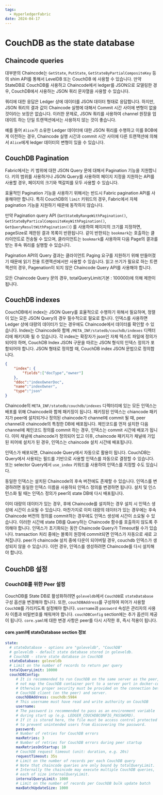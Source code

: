 ```yaml
---
tags:
  - HyperledgerFabric
date: 2024-04-17
---
```

# CouchDB as the state database

## Chaincode queries

대부분의 Chaincode는 `GetState`, `PutState`, `GetStateByPartialCompositeKey` 등의 shim API를 통해서 LevelDB 또는 CouchDB 에 사용할 수 있습니다. 만약 StateDB로 CouchDB를 사용하고 Chaincode에서 ledger를 JSON으로 모델링한 경우, CouchDB에서 사용하는 JSON 쿼리 문자열을 사용할 수 있습니다.

쿼리에 대한 응답은 Ledger 상에 데이터를 JSON 데이터 형태로 응답합니다.
하지만, JSON 쿼리의 결과 값이 Chaincode 실행에 대해서 Commit 시간 사이에 변형이 없을 것이라는 보장은 없습니다. 이러한 문제로, JSON 쿼리를 사용하여 channel 원장을 업데이트 하는 단일 트랜잭션에서는 사용하지 않는 것이 좋습니다.

예를 들어 `Alice`가 소유한 Ledger 데이터에 대한 JSON 쿼리를 수행하고 이를 BOB에게 이전하는 경우, Chaincode 실행 시간과 commit 시간 사이에 다른 트랜잭션에 의해서 `Alice`에게 ledger 데이터의 변형이 있을 수 있습니다.

## CouchDB Pagination

Fabric에서는 키 범위에 대한 JSON Query 문에 대해서 Pagination 기능을 지원합니다.
키의 범위를 사용하거나 JSON Query를 사용하여 페이지 지정을 지원하는 API를 사용할 경우, 페이지의 크기와 책갈피를 모두 사용할 수 있습니다.

효율적인 Pagination 기능을 사용하기 위해서는 반드시 Fabric pagination API를 사용해야만 합니다. 특히 CouchDB의 `limit` 키워드의 경우, Fabric에서 자체 pagination 기능을 지원하기 때문에 동작하지 않습니다.

만약 Pagination query API (`GetStateByRangeWithPagination()`, `GetStateByParticalCompositeKeyWithPagination()`, `GetQueryResultWithPagination()`) 를 사용하여 페이지의 크기를 지정하면, pageSize로 제한된 결과 목록이 반환됩니다. 같이 반한되는 `bookmark`는 호출하는 클라이언트로 전송될 수 있으며, 클라이언트는 `bookmark`를 사용하여 다음 Page의 결과를 받는 후속 쿼리를 실행할 수 있습니다.

Pagination API의 Query 결과는 클라이언트 Paging 요구를 지원하기 위해 만들어졌기 때문에 읽기 전용 트랜잭션에서만 사용할 수 있습니다. 읽고 쓰기가 필요로 하는  트랜잭션의 경우, Pagenation이 되지 않은 Chaincode Query API를 사용해야 합니다.

모든 Chaincode Query 문의 경우, totalQueryLimit(기본 : 100000)에 의해 제한이 됩니다.

## CouchDB indexes

CouchDB에서 index는 JSON Query를 효율적으로 수행하기 위해서 필요하며, 정렬이 있는 모든 JSON Query의 경우 필수적으로 필요로 합니다. 인덱스를 사용하면 Ledger 상에 대량의 데이터가 있는 경우에도 Chaincode에서 데이터를 확인할 수 있습니다.
Index는 Chaincode와 함께 `/META_INF/statedb/couchdb/indexes` 디렉터리에 패키지화 될 수 있습니다. 각 index는 확장자가 json인 자체 텍스트 파일에 정의가 되어야 하며, CouchDB Index JSON 구문을 따르는 JSON 형식의 인덱스 정의가 포함되어야 합니다.
JSON 형태로 정의할 때, CouchDB index JSON 문법으로 정의합니다.

```JSON
{
	"index": {
		"fields":["docType","owner"]
	},
	"ddoc":"indexOwnerDoc", 
	"name":"indexOwner",
	"type":"json"
}
```

Chaincode의 `META_INF/statedb/couchdb/indexes` 디렉터리에 있는 모든 인덱스는 배포를 위해 Chaincode와 함께 패키징이 됩니다. 패키징된 인덱스는 chiancode 패키지가 peer에 설치되거나 정의된 chaincode가 channel에 commit 될 때, peer channel과 chaincode의 특정한 DB에 배포됩니다. 체인코드를 먼저 설치한 다음 channel에 체인코드 정의를 commit 하는 경우, 인덱스는 commit 시간에 배포가 됩니다. 이미 채널에 chaincode가 정의되어 있고 이후, chaincode 패키지가 채널에 가입된 피어에 설치가 된 경우, 인덱스는 chaincode 설치 시간에 배포됩니다.

인덱스가 배포되면, Chaincode Query에서 자동으로 활용이 됩니다. CouchDB는 Query에서 사용되는 필드를 기반으로 사용할 인덱스를 자동으로 결정할 수 있습니다. 또는 selector Query에서 `use_index` 키워드를 사용하여 인덱스를 지정할 수도 있습니다.

동일한 인덱스는 설치된 Chaincode의 후속 버전에도 존재할 수 있습니다. 인덱스를 변경하려면 동일한 인덱스 이름을 사용하되 인덱스 정의를 변경하면 됩니다. 설치 및 인스턴스화 될 때는 인덱스 정의가 peer의 state DB에 다시 배포됩니다.

이미 대량의 데이터가 있는 경우, 후에 Chaincode를 설치하는 경우 설치 시 인덱스 생성에 시간이 소요될 수 있습니다. 마찬가지로 이미 대량의 데이터가 있는 경우에는 후속 Chaincode 버전의 정의를 commit하는 경우에도 인덱스 생성에 시간이 소요될 수 있습니다.
이러한 시간에 state DB를 Query하는 Chaincode 함수를 호출하지 않도록 주의해야 합니다.
인덱스가 초기화되는 동안 Chaincode Query가 Timeout될 수가 있습니다.
transaction 처리 중에는 블록이 원장에 commit되면 인덱스가 자동으로 새로 고쳐집니다.
peer가 chaincode 설치 중에 다운이 되어버릴 경우, couchdb 인덱스가 생성되지 않을 수 있습니다. 이런 경우, 인덱스를 생성하려면 Chaincode를 다시 설치해야 합니다.

## CouchDB 설정

### CouchDB를 위한 Peer 설정

CouchDB를 State DB로 활성화하려면 `goleveldb`에서 `CouchDB`로 `stateDatabase` 구성 옵션을 변경해야 합니다. 또한, `couchDBAddress`를 구성하여 피어가 사용할 `CouchDB`를 가리키도록 설정해야 합니다. `username`과 `password` 속성은 관리자의 사용자 이름과 비밀번호를 채워져야 합니다.
`couchDBConfig` section에는 추가 옵션이 제공이 됩니다. `core.yaml`에 대한 변경 사항은 peer를 다시 시작한 후, 즉시 적용이 됩니다.

#### core.yaml에 stateDatabase section 정보
```YAML
state:
  # stateDatabase - options are "goleveldb", "CouchDB"
  # goleveldb - default state database stored in goleveldb.
  # CouchDB - store state database in CouchDB
  stateDatabase: goleveldb
  # Limit on the number of records to return per query
  totalQueryLimit: 10000
  couchDBConfig:
     # It is recommended to run CouchDB on the same server as the peer, and
     # not map the CouchDB container port to a server port in docker-compose.
     # Otherwise proper security must be provided on the connection between
     # CouchDB client (on the peer) and server.
     couchDBAddress: couchdb:5984
     # This username must have read and write authority on CouchDB
     username:
     # The password is recommended to pass as an environment variable
     # during start up (e.g. LEDGER_COUCHDBCONFIG_PASSWORD).
     # If it is stored here, the file must be access control protected
     # to prevent unintended users from discovering the password.
     password:
     # Number of retries for CouchDB errors
     maxRetries: 3
     # Number of retries for CouchDB errors during peer startup
     maxRetriesOnStartup: 10
     # CouchDB request timeout (unit: duration, e.g. 20s)
     requestTimeout: 35s
     # Limit on the number of records per each CouchDB query
     # Note that chaincode queries are only bound by totalQueryLimit.
     # Internally the chaincode may execute multiple CouchDB queries,
     # each of size internalQueryLimit.
     internalQueryLimit: 1000
     # Limit on the number of records per CouchDB bulk update batch
     maxBatchUpdateSize: 1000
```
